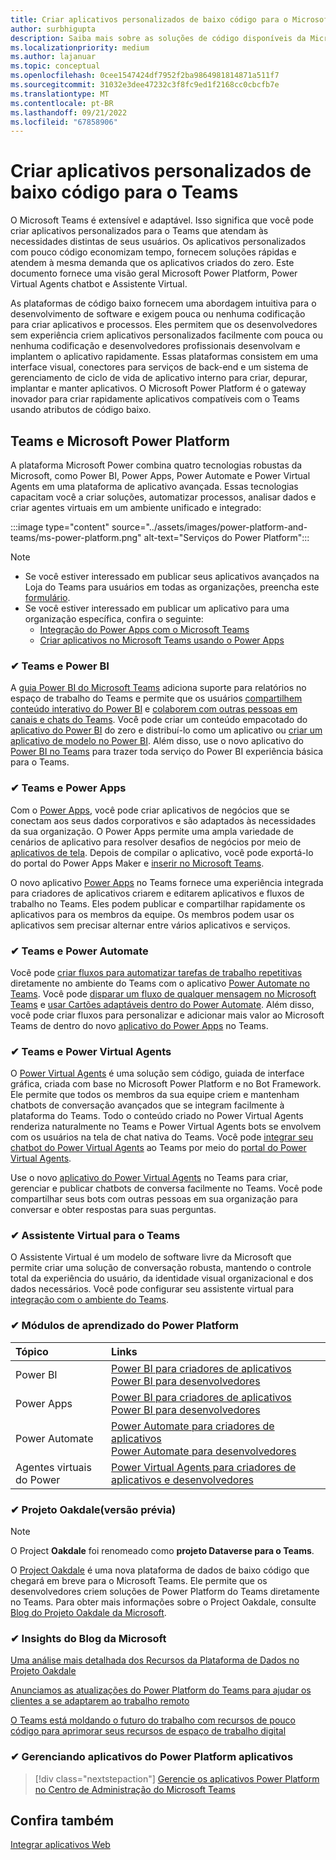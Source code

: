 ```yaml
---
title: Criar aplicativos personalizados de baixo código para o Microsoft Teams
author: surbhigupta
description: Saiba mais sobre as soluções de código disponíveis da Microsoft baixa e nenhuma solução de código com o Teams e o Microsoft Power Platform.
ms.localizationpriority: medium
ms.author: lajanuar
ms.topic: conceptual
ms.openlocfilehash: 0cee1547424df7952f2ba9864981814871a511f7
ms.sourcegitcommit: 31032e3dee47232c3f8fc9ed1f2168cc0cbcfb7e
ms.translationtype: MT
ms.contentlocale: pt-BR
ms.lasthandoff: 09/21/2022
ms.locfileid: "67858906"
---
```

# <a name="create-low-code-custom-apps-for-teams"></a>Criar aplicativos personalizados de baixo código para o Teams

O Microsoft Teams é extensível e adaptável. Isso significa que você pode criar aplicativos personalizados para o Teams que atendam às necessidades distintas de seus usuários. Os aplicativos personalizados com pouco código economizam tempo, fornecem soluções rápidas e atendem à mesma demanda que os aplicativos criados do zero. Este documento fornece uma visão geral Microsoft Power Platform, Power Virtual Agents chatbot e Assistente Virtual.

As plataformas de código baixo fornecem uma abordagem intuitiva para o desenvolvimento de software e exigem pouca ou nenhuma codificação para criar aplicativos e processos. Eles permitem que os desenvolvedores sem experiência criem aplicativos personalizados facilmente com pouca ou nenhuma codificação e desenvolvedores profissionais desenvolvam e implantem o aplicativo rapidamente. Essas plataformas consistem em uma interface visual, conectores para serviços de back-end e um sistema de gerenciamento de ciclo de vida de aplicativo interno para criar, depurar, implantar e manter aplicativos. O Microsoft Power Platform é o gateway inovador para criar rapidamente aplicativos compatíveis com o Teams usando atributos de código baixo.

## <a name="teams-and-microsoft-power-platform"></a>Teams e Microsoft Power Platform

A plataforma Microsoft Power combina quatro tecnologias robustas da Microsoft, como Power BI, Power Apps, Power Automate e Power Virtual Agents em uma plataforma de aplicativo avançada. Essas tecnologias capacitam você a criar soluções, automatizar processos, analisar dados e criar agentes virtuais em um ambiente unificado e integrado:

:::image type="content" source="../assets/images/power-platform-and-teams/ms-power-platform.png" alt-text="Serviços do Power Platform":::

> [!NOTE]
>
> - Se você estiver interessado em publicar seus aplicativos avançados na Loja do Teams para usuários em todas as organizações, preencha este [formulário](https://go.microsoft.com/fwlink/?linkid=2204468).
> - Se você estiver interessado em publicar um aplicativo para uma organização específica, confira o seguinte:
>   - [Integração do Power Apps com o Microsoft Teams](/power-apps/teams/overview)
>   - [Criar aplicativos no Microsoft Teams usando o Power Apps](/power-apps/teams/create-apps-overview)

### <a name="-teams-and-power-bi"></a>✔ Teams e Power BI

A [guia Power BI do Microsoft Teams](https://powerbi.microsoft.com/blog/announcing-new-power-bi-tab-for-microsoft-teams/) adiciona suporte para relatórios no espaço de trabalho do Teams e permite que os usuários [compartilhem conteúdo interativo do Power BI](/power-bi/collaborate-share/service-embed-report-microsoft-teams) e [colaborem com outras pessoas em canais e chats do Teams](/power-bi/collaborate-share/service-collaborate-microsoft-teams). Você pode criar um conteúdo empacotado do [aplicativo do Power BI](/power-bi/collaborate-share/service-create-distribute-apps) do zero e distribuí-lo como um aplicativo ou [criar um aplicativo de modelo no Power BI](/power-bi/connect-data/service-template-apps-create). Além disso, use o novo aplicativo do [Power BI no Teams](https://go.microsoft.com/fwlink/?linkid=2143643) para trazer toda serviço do Power BI experiência básica para o Teams.

### <a name="-teams-and-power-apps"></a>✔ Teams e Power Apps

Com o [Power Apps](/powerapps/powerapps-overview), você pode criar aplicativos de negócios que se conectam aos seus dados corporativos e são adaptados às necessidades da sua organização.  O Power Apps permite uma ampla variedade de cenários de aplicativo para resolver desafios de negócios por meio de [aplicativos de tela](/powerapps/maker/#canvas-apps). Depois de compilar o aplicativo, você pode exportá-lo do portal do Power Apps Maker e [inserir no Microsoft Teams](/power-platform/admin/embed-app-teams).

O novo aplicativo [Power Apps](https://go.microsoft.com/fwlink/?linkid=2143374) no Teams fornece uma experiência integrada para criadores de aplicativos criarem e editarem aplicativos e fluxos de trabalho no Teams. Eles podem publicar e compartilhar rapidamente os aplicativos para os membros da equipe. Os membros podem usar os aplicativos sem precisar alternar entre vários aplicativos e serviços.

### <a name="-teams-and-power-automate"></a>✔ Teams e Power Automate

Você pode [criar fluxos para automatizar tarefas de trabalho repetitivas](https://flow.microsoft.com/connectors/shared_teams/microsoft-teams/) diretamente no ambiente do Teams com o aplicativo [Power Automate no Teams](/power-automate/flows-teams). Você pode [disparar um fluxo de qualquer mensagem no Microsoft Teams](/power-automate/trigger-flow-teams-message) e [usar Cartões adaptáveis dentro do Power Automate](/power-automate/create-adaptive-cards). Além disso, você pode criar fluxos para personalizar e adicionar mais valor ao Microsoft Teams de dentro do novo [aplicativo do Power Apps](https://go.microsoft.com/fwlink/?linkid=2143539) no Teams.

### <a name="-teams-and-power-virtual-agents"></a>✔ Teams e Power Virtual Agents

O [Power Virtual Agents](/power-virtual-agents/fundamentals-what-is-power-virtual-agents) é uma solução sem código, guiada de interface gráfica, criada com base no Microsoft Power Platform e no Bot Framework. Ele permite que todos os membros da sua equipe criem e mantenham chatbots de conversação avançados que se integram facilmente à plataforma do Teams. Todo o conteúdo criado no Power Virtual Agents renderiza naturalmente no Teams e Power Virtual Agents bots se envolvem com os usuários na tela de chat nativa do Teams. Você pode [integrar seu chatbot do Power Virtual Agents](/power-virtual-agents/publication-add-bot-to-microsoft-teams) ao Teams por meio do [portal do Power Virtual Agents](https://powervirtualagents.microsoft.com).

Use o novo [aplicativo do Power Virtual Agents](https://aka.ms/pva-teams-docs) no Teams para criar, gerenciar e publicar chatbots de conversa facilmente no Teams. Você pode compartilhar seus bots com outras pessoas em sua organização para conversar e obter respostas para suas perguntas.

### <a name="-virtual-assistant-for-teams"></a>✔ Assistente Virtual para o Teams

O Assistente Virtual é um modelo de software livre da Microsoft que permite criar uma solução de conversação robusta, mantendo o controle total da experiência do usuário, da identidade visual organizacional e dos dados necessários. Você pode configurar seu assistente virtual para [integração com o ambiente do Teams](https://microsoft.github.io/botframework-solutions/clients-and-channels/tutorials/enable-teams/1-intro).

### <a name="-power-platform-learn-modules"></a>✔ Módulos de aprendizado do Power Platform

|  Tópico  |  Links  |
|:---------|:----------------------|
|Power BI|[Power BI para criadores de aplicativos](/training/browse/?expanded=power-platform&products=power-bi&roles=maker)</br>[Power BI para desenvolvedores](/training/browse/?expanded=power-platform&products=power-bi&roles=developer)|
|Power Apps|[Power BI para criadores de aplicativos](/training/browse/?products=power-apps&roles=maker)</br>[Power BI para desenvolvedores](/training/browse/?products=power-apps)|
|Power Automate|[Power Automate para criadores de aplicativos](/training/browse/?expanded=power-platform&products=power-automate&roles=maker)</br>[Power Automate para desenvolvedores](/training/browse/?expanded=power-platform&products=power-automate&roles=developer)|
|Agentes virtuais do Power|[Power Virtual Agents para criadores de aplicativos e desenvolvedores](/training/browse/?products=power-virtual-agents&expanded=power-platform&roles=maker)|

### <a name="-project-oakdale-preview"></a>✔ Projeto Oakdale(versão prévia)

> [!NOTE]
> O Project **Oakdale** foi renomeado como **projeto Dataverse para o Teams**.

O [Project Oakdale](https://techcommunity.microsoft.com/t5/microsoft-teams-blog/teams-is-shaping-the-future-of-work-with-low-code-features-to/ba-p/1507180
) é uma nova plataforma de dados de baixo código que chegará em breve para o Microsoft Teams. Ele permite que os desenvolvedores criem soluções de Power Platform do Teams diretamente no Teams. Para obter mais informações sobre o Project Oakdale, consulte [Blog do Projeto Oakdale da Microsoft](https://powerapps.microsoft.com/blog/introducing-project-oakdale-a-new-low-code-data-platform-for-microsoft-teams).

### <a name="-microsoft-blog-insights"></a>✔ Insights do Blog da Microsoft

[Uma análise mais detalhada dos Recursos da Plataforma de Dados no Projeto Oakdale](https://powerapps.microsoft.com/blog/a-closer-look-at-data-platform-capabilities-in-project-oakdale/)

[Anunciamos as atualizações do Power Platform do Teams para ajudar os clientes a se adaptarem ao trabalho remoto](https://cloudblogs.microsoft.com/powerplatform/2020/05/19/announcing-power-platform-and-teams-updates-to-help-customers-adapt-to-remote-work/)

[O Teams está moldando o futuro do trabalho com recursos de pouco código para aprimorar seus recursos de espaço de trabalho digital](https://techcommunity.microsoft.com/t5/microsoft-teams-blog/teams-is-shaping-the-future-of-work-with-low-code-features-to/ba-p/1507180)

### <a name="-managing-power-platform-apps"></a>✔ Gerenciando aplicativos do Power Platform aplicativos

> [!div class="nextstepaction"]
> [Gerencie os aplicativos Power Platform no Centro de Administração do Microsoft Teams](/microsoftteams/manage-power-platform-apps)

## <a name="see-also"></a>Confira também

[Integrar aplicativos Web](~/samples/integrate-web-apps-overview.md)
